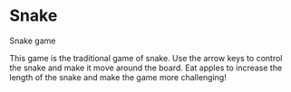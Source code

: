 Snake
=====

Snake game

This game is the traditional game of snake. Use the arrow keys to control the snake and make it move around the board. Eat apples to increase the length of the snake and make the game more challenging!
